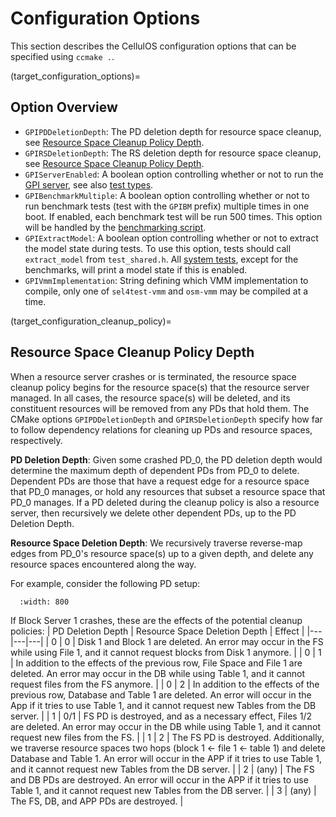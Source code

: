 # Configuration Options

This section describes the CellulOS configuration options that can be specified using `ccmake .`.

(target_configuration_options)=
## Option Overview
- `GPIPDDeletionDepth`: The PD deletion depth for resource space cleanup, see [Resource Space Cleanup Policy Depth](target_configuration_cleanup_policy).
- `GPIRSDeletionDepth`: The RS deletion depth for resource space cleanup, see [Resource Space Cleanup Policy Depth](target_configuration_cleanup_policy).
- `GPIServerEnabled`: A boolean option controlling whether or not to run the [GPI server](target_glossary_gpi_server), see also [test types](target_system_test_types).
- `GPIBenchmarkMultiple`: A boolean option controlling whether or not to run benchmark tests (test with the `GPIBM` prefix) multiple times in one boot. If enabled, each benchmark test will be run 500 times. This option will be handled by the [benchmarking script](target_benchmarking).
- `GPIExtractModel`: A boolean option controlling whether or not to extract the model state during tests. To use this option, tests should call `extract_model` from `test_shared.h`. All [system tests](target_system_tests), except for the benchmarks, will print a model state if this is enabled.
- `GPIVmmImplementation`: String defining which VMM implementation to compile, only one of `sel4test-vmm` and `osm-vmm` may be compiled at a time.

(target_configuration_cleanup_policy)=
## Resource Space Cleanup Policy Depth

When a resource server crashes or is terminated, the resource space cleanup policy begins for the resource space(s) that the resource server managed. In all cases, the resource space(s) will be deleted, and its constituent resources will be removed from any PDs that hold them. The CMake options `GPIPDDeletionDepth` and `GPIRSDeletionDepth` specify how far to follow dependency relations for cleaning up PDs and resource spaces, respectively.

**PD Deletion Depth**: Given some crashed PD_0, the PD deletion depth would determine the maximum depth of dependent PDs from PD_0 to delete. Dependent PDs are those that have a request edge for a resource space that PD_0 manages, or hold any resources that subset a resource space that PD_0 manages. If a PD deleted during the cleanup policy is also a resource server, then recursively we delete other dependent PDs, up to the PD Deletion Depth.

**Resource Space Deletion Depth**: We recursively traverse reverse-map edges from PD_0's resource space(s) up to a given depth, and delete any resource spaces encountered along the way.

For example, consider the following PD setup: 

```{image} ../figures/resource_cleanup_model_state.png
  :width: 800
```

If Block Server 1 crashes, these are the effects of the potential cleanup policies:
| PD Deletion Depth | Resource Space Deletion Depth | Effect |
|---|---|---|
| 0 | 0 | Disk 1 and Block 1 are deleted. An error may occur in the FS while using File 1, and it cannot request blocks from Disk 1 anymore. |
| 0 | 1 | In addition to the effects of the previous row, File Space and File 1 are deleted. An error may occur in the DB while using Table 1, and it cannot request files from the FS anymore. |
| 0 | 2 | In addition to the effects of the previous row, Database and Table 1 are deleted. An error will occur in the App if it tries to use Table 1, and it cannot request new Tables from the DB server. |
| 1 | 0/1 | FS PD is destroyed, and as a necessary effect, Files 1/2 are deleted. An error may occur in the DB while using Table 1, and it cannot request new files from the FS. |
| 1 | 2 | The FS PD is destroyed. Additionally, we traverse resource spaces two hops (block 1 <- file 1 <- table 1) and delete Database and Table 1. An error will occur in the APP if it tries to use Table 1, and it cannot request new Tables from the DB server. |
| 2 | (any) | The FS and DB PDs are destroyed. An error will occur in the APP if it tries to use Table 1, and it cannot request new Tables from the DB server. |
| 3 | (any) | The FS, DB, and APP PDs are destroyed. |
